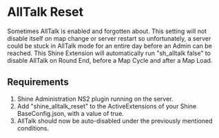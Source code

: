 # AllTalk Reset
Sometimes AllTalk is enabled and forgotten about.  This setting will not disable itself on map change or server restart so unfortunately, a server could be stuck in AllTalk mode for an entire day before an Admin can be reached.  This Shine Extension will automatically run "sh_alltalk false" to disable AllTalk on Round End, before a Map Cycle and after a Map Load.

## Requirements
1. Shine Administration NS2 plugin running on the server.
2. Add "shine_alltalk_reset" to the ActiveExtensions of your Shine BaseConfig.json, with a value of true.
3. AllTalk should now be auto-disabled under the previously mentioned conditions.
